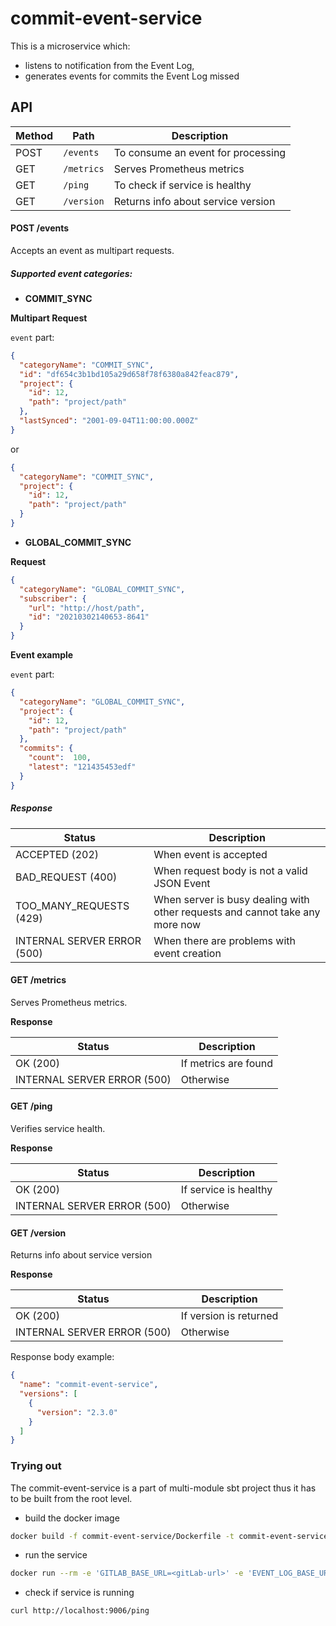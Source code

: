 # commit-event-service

This is a microservice which:

- listens to notification from the Event Log,
- generates events for commits the Event Log missed

## API

| Method | Path           | Description                        |
|--------|----------------|------------------------------------|
| POST   | ```/events```  | To consume an event for processing |
| GET    | ```/metrics``` | Serves Prometheus metrics          |
| GET    | ```/ping```    | To check if service is healthy     |
| GET    | ```/version``` | Returns info about service version |

#### POST /events

Accepts an event as multipart requests.

##### Supported event categories:

- **COMMIT_SYNC**

**Multipart Request**

`event` part:

```json
{
  "categoryName": "COMMIT_SYNC",
  "id": "df654c3b1bd105a29d658f78f6380a842feac879",
  "project": {
    "id": 12,
    "path": "project/path"
  },
  "lastSynced": "2001-09-04T11:00:00.000Z"
}
```

or

```json
{
  "categoryName": "COMMIT_SYNC",
  "project": {
    "id": 12,
    "path": "project/path"
  }
}
```

- **GLOBAL_COMMIT_SYNC**

**Request**

```json
{
  "categoryName": "GLOBAL_COMMIT_SYNC",
  "subscriber": {
    "url": "http://host/path",
    "id": "20210302140653-8641"
  }
}
```

**Event example**

`event` part:

```json
{
  "categoryName": "GLOBAL_COMMIT_SYNC",
  "project": {
    "id": 12,
    "path": "project/path"
  },
  "commits": {
    "count":  100,
    "latest": "121435453edf"
  }
}
```

##### Response

| Status                     | Description                                                                  |
|----------------------------|------------------------------------------------------------------------------|
| ACCEPTED (202)             | When event is accepted                                                       |
| BAD_REQUEST (400)          | When request body is not a valid JSON Event                                  |
| TOO_MANY_REQUESTS (429)    | When server is busy dealing with other requests and cannot take any more now |
| INTERNAL SERVER ERROR (500)| When there are problems with event creation                                  |

#### GET /metrics

Serves Prometheus metrics.

**Response**

| Status                     | Description          |
|----------------------------|----------------------|
| OK (200)                   | If metrics are found |
| INTERNAL SERVER ERROR (500)| Otherwise            |

#### GET /ping

Verifies service health.

**Response**

| Status                     | Description             |
|----------------------------|-------------------------|
| OK (200)                   | If service is healthy   |
| INTERNAL SERVER ERROR (500)| Otherwise               |

#### GET /version

Returns info about service version

**Response**

| Status                     | Description            |
|----------------------------|------------------------|
| OK (200)                   | If version is returned |
| INTERNAL SERVER ERROR (500)| Otherwise              |

Response body example:

```json
{
  "name": "commit-event-service",
  "versions": [
    {
      "version": "2.3.0"
    }
  ]
}
```

### Trying out

The commit-event-service is a part of multi-module sbt project thus it has to be built from the root level.

- build the docker image

```bash
docker build -f commit-event-service/Dockerfile -t commit-event-service .
```

- run the service

```bash
docker run --rm -e 'GITLAB_BASE_URL=<gitLab-url>' -e 'EVENT_LOG_BASE_URL=<eventLog-url>' -p 9006:9006 commit-event-service
```

- check if service is running

```bash
curl http://localhost:9006/ping
```
